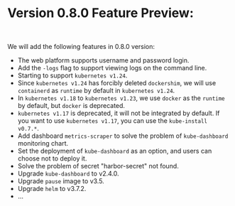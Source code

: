 
# Version 0.8.0 Feature Preview:

<br>

We will add the following features in 0.8.0 version:

* The web platform supports username and password login.
* Add the `-logs` flag to support viewing logs on the command line.
* Starting to support `kubernetes v1.24`.
* Since `kubernetes v1.24` has forcibly deleted `dockershim`, we will use `containerd` as `runtime` by default in `kubernetes v1.24`.
* In `kubernetes v1.18` to `kubernetes v1.23`, we use `docker` as the `runtime` by default, but `docker` is deprecated. 
* `kubernetes v1.17` is deprecated, it will not be integrated by default. If you want to use `kubernetes v1.17`, you can use the `kube-install v0.7.*`.
* Add dashboard `metrics-scraper` to solve the problem of `kube-dashboard` monitoring chart.
* Set the deployment of `kube-dashboard` as an option, and users can choose not to deploy it.
* Solve the problem of  secret "harbor-secret" not found.
* Upgrade `kube-dashboard` to v2.4.0.
* Upgrade `pause` image to v3.5.
* Upgrade `helm` to v3.7.2.
* ...


<br>
